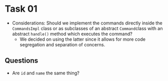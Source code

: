 # Task 01

- Considerations: Should we implement the commands directly inside the `CommandsImpl` class or as subclasses of an
  abstract `Command`class with an abstract `handle()` method which executes the command?
    - We decided on using the latter since it allows for more code segregation and separation of concerns.

## Questions

- Are `id` and `name` the same thing?